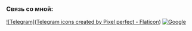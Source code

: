 ### Связь со мной:
[![Telegram](<a href="https://www.flaticon.com/free-icons/telegram" title="telegram icons">Telegram icons created by Pixel perfect - Flaticon</a>)](https://t.me/MrCreaker)
[![Google]()]()
